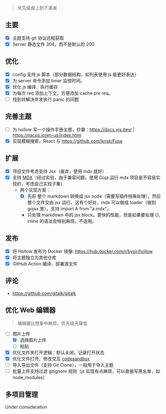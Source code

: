 > 优先级由上到下递减

## 主要
- [x] 主题支持 git 协议远程获取
- [x] Server 静态文件 304，而不是默认的 200

## 优化
- [x] config 支持 js 脚本（部分数据结构，如列表使用 js 能更好表达）
- [x] 为 server 命令添加 timer 监控时间。
- [x] 优化 js 编译、执行缓存
- [x] 为每次 req 添加上下文，方便添加 cache pre req。
- [ ] 找到并解决并发执行 panic 的问题

## 完善主题

- [ ] 为 hollow 写一个操作手册主题，抄袭：https://docs.yjs.dev/ | https://nacos.io/en-us/index.html 
- [x] 实现模糊搜索，React 与 https://github.com/krisk/Fuse

## 扩展

- [x] 项目文件考虑支持 Jsx（废弃，使用 mdx 就好）
- [x] 支持 [MDX](https://mdxjs.com/packages/mdx/)（经过实验，由于兼容问题，使用 Goja 运行 mdx 项目是不容易实现的，考虑自己实现子集）
  - 两个实现方案：
    - [x] 先将 整个 markdown 转换成 jsx node（需要写插件特殊处理），然后整个文件交由 jsx 运行。这有个好处，mdx 可以做成 loader（做到 gojsx 里），支持 import A from "a.mdx"。
    - 只处理 markdown 中的 jsx block。更快的性能，但是如果要处理 {}, inline 的语法会特别麻烦。不适用。

## 发布

- [x] 将 Hollow 发布为 Docker 镜像: https://hub.docker.com/r/bysir/hollow
- [x] 将主题独立为其他仓库
- [x] GitHub Action 编译、部署源文件

## 评论
- https://github.com/gitalk/gitalk

## 优化 Web 编辑器

> 编辑器比想象中麻烦，优先级先降低

- [ ] 图片上传
    - [x] 选择图片上传
    - [ ] 粘贴
- [x] 优化文件夹打开逻辑：默认关闭，记录打开状态
- [x] 
  优化文件打开、修改交互 [codesandbox](https://codesandbox.io/s/uploadcare-react-widget-props-example-forked-g1q3z8?file=/src/index.js)
- [ ] 导入导出文件（支持 Git Clone），一般用于导入主题
- [ ] 批量上传支持过滤 gitignore 规则（js 实现有点麻烦，可以直接写黑名单，如 node_modules）

## 多项目管理

Under consideration